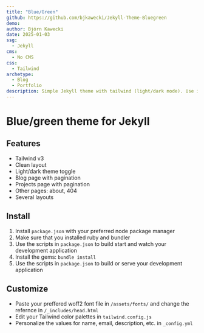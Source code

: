 ```yaml
---
title: "Blue/Green"
github: https://github.com/bjkawecki/Jekyll-Theme-Bluegreen
demo: 
author: Björn Kawecki
date: 2025-01-03
ssg:
  - Jekyll
cms:
  - No CMS
css:
  - Tailwind 
archetype:
  - Blog
  - Portfolio
description: Simple Jekyll theme with tailwind (light/dark mode). Use it a personal website with a blog and to show of your projects.
---
```


# Blue/green theme for Jekyll

## Features

- Tailwind v3
- Clean layout
- Light/dark theme toggle
- Blog page with pagination
- Projects page with pagination
- Other pages: about, 404
- Several layouts

## Install

1. Install `package.json` with your preferred node package manager
2. Make sure that you installed ruby and bundler
3. Use the scripts in `package.json` to build start and watch your development application
4. Install the gems: `bundle install`
5. Use the scripts in `package.json` to build or serve your development application

## Customize

- Paste your preffered woff2 font file in `/assets/fonts/` and change the refernce in `/_includes/head.html`
- Edit your Tailwind color palettes in `tailwind.config.js`
- Personalize the values for name, email, description, etc. in `_config.yml`
